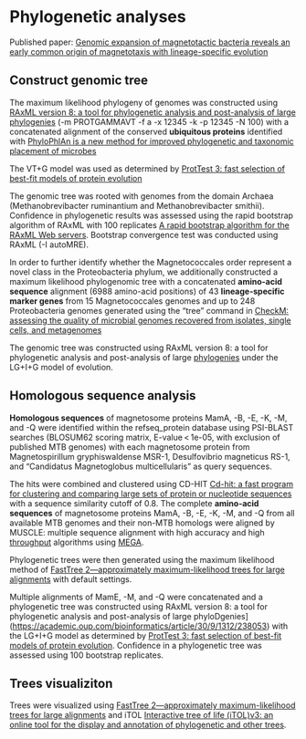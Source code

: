 # Phylogenetic analyses

Published paper: [Genomic expansion of magnetotactic bacteria reveals an early common origin of magnetotaxis with lineage-specific evolution](https://www.nature.com/articles/s41396-018-0098-9)

## Construct genomic tree

The maximum likelihood phylogeny of genomes was constructed using [RAxML version 8: a tool for phylogenetic analysis and post-analysis of large phylogenies](https://academic.oup.com/bioinformatics/article/30/9/1312/238053) (-m PROTGAMMAVT -f a -x 12345 -k -p 12345 -N 100) with a concatenated alignment of the conserved **ubiquitous proteins** identified with [PhyloPhlAn is a new method for improved phylogenetic and taxonomic placement of microbes](https://www.nature.com/articles/ncomms3304)  

The VT+G model was used as determined by [ProtTest 3: fast selection of best-fit models of protein evolution](https://academic.oup.com/bioinformatics/article/27/8/1164/227935) 

The genomic tree was rooted with genomes from the domain Archaea (Methanobrevibacter ruminantium and Methanobrevibacter smithii). Confidence in phylogenetic results was assessed using the rapid bootstrap algorithm of RAxML with 100 replicates [A rapid bootstrap algorithm for the RAxML Web servers](https://academic.oup.com/sysbio/article/57/5/758/1618491). Bootstrap convergence test was conducted using RAxML (-I autoMRE). 

In order to further identify whether the Magnetococcales order represent a novel class in the Proteobacteria phylum, we additionally constructed a maximum likelihood phylogenomic tree with a concatenated **amino-acid sequence** alignment (6988 amino-acid positions) of 43 **lineage-specific marker genes** from 15 Magnetococcales genomes and up to 248 Proteobacteria genomes generated using the “tree” command in  [CheckM: assessing the quality of microbial genomes recovered from isolates, single cells, and metagenomes](https://www.ncbi.nlm.nih.gov/pmc/articles/PMC4484387/) 

The genomic tree was constructed using RAxML version 8: a tool for phylogenetic analysis and post-analysis of large [phylogenies](https://academic.oup.com/bioinformatics/article/30/9/1312/238053)  under the LG+I+G model of evolution.

## Homologous sequence analysis

**Homologous sequences** of magnetosome proteins MamA, -B, -E, -K, -M, and -Q were identified within the refseq_protein database using PSI-BLAST searches (BLOSUM62 scoring matrix, E-value < 1e-05, with exclusion of published MTB genomes) with each magnetosome protein from Magnetospirillum gryphiswaldense MSR-1, Desulfovibrio magneticus RS-1, and “Candidatus Magnetoglobus multicellularis” as query sequences. 

The hits were combined and clustered using CD-HIT [Cd-hit: a fast program for clustering and comparing large sets of protein or nucleotide sequences](https://academic.oup.com/bioinformatics/article/22/13/1658/194225) with a sequence similarity cutoff of 0.8. The complete **amino-acid sequences** of magnetosome proteins MamA, -B, -E, -K, -M, and -Q from all available MTB genomes and their non-MTB homologs were aligned by MUSCLE: multiple sequence alignment with high accuracy and high [throughput](https://academic.oup.com/nar/article/32/5/1792/2380623) algorithms using [MEGA](https://www.megasoftware.net/). 

Phylogenetic trees were then generated using the maximum likelihood method of [ FastTree 2—approximately maximum-likelihood trees for large alignments](https://journals.plos.org/plosone/article?id=10.1371/journal.pone.0009490) with default settings. 

Multiple alignments of MamE, -M, and -Q were concatenated and a phylogenetic tree was constructed using RAxML version 8: a tool for phylogenetic analysis and post-analysis of large phyloDgenies](https://academic.oup.com/bioinformatics/article/30/9/1312/238053)  with the LG+I+G model as determined by [ProtTest 3: fast selection of best-fit models of protein evolution](https://academic.oup.com/bioinformatics/article/27/8/1164/227935). Confidence in a phylogenetic tree was assessed using 100 bootstrap replicates. 

## Trees visualiziton

Trees were visualized using [ FastTree 2—approximately maximum-likelihood trees for large alignments](https://journals.plos.org/plosone/article?id=10.1371/journal.pone.0009490) and iTOL [ Interactive tree of life (iTOL)v3: an online tool for the display and annotation of phylogenetic and other trees](https://academic.oup.com/nar/article/44/W1/W242/2499315).




